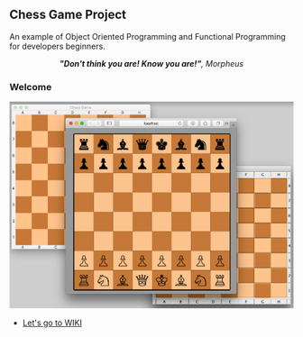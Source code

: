 ## Chess Game Project

<p>An example of Object Oriented Programming and Functional Programming for developers beginners.</p>

<center><b><i>"Don't think you are! Know you are!"</b>, Morpheus</i></center>

### Welcome
![Chess Game Project](https://raw.githubusercontent.com/emprestes/wiki/master/chessgame/images/welcome.png)

* [Let's go to WIKI](https://github.com/emprestes/chessgame/wiki)

